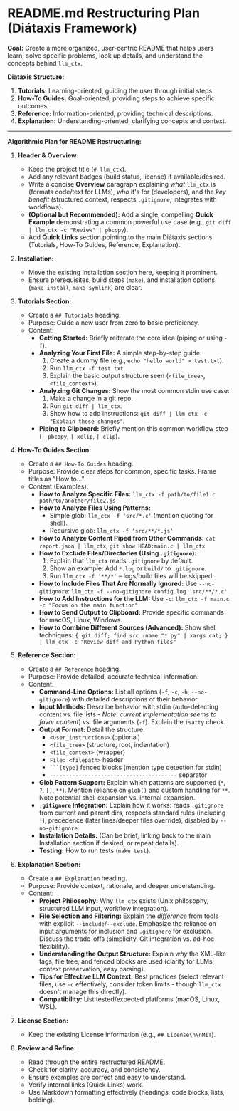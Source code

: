 # README.md Restructuring Plan (Diátaxis Framework)

**Goal:** Create a more organized, user-centric README that helps users learn, solve specific problems, look up details, and understand the concepts behind `llm_ctx`.

**Diátaxis Structure:**

1.  **Tutorials:** Learning-oriented, guiding the user through initial steps.
2.  **How-To Guides:** Goal-oriented, providing steps to achieve specific outcomes.
3.  **Reference:** Information-oriented, providing technical descriptions.
4.  **Explanation:** Understanding-oriented, clarifying concepts and context.

---

**Algorithmic Plan for README Restructuring:**

1.  **Header & Overview:**
    *   Keep the project title (`# llm_ctx`).
    *   Add any relevant badges (build status, license) if available/desired.
    *   Write a concise **Overview** paragraph explaining *what* `llm_ctx` is (formats code/text for LLMs), *who* it's for (developers), and the *key benefit* (structured context, respects `.gitignore`, integrates with workflows).
    *   **(Optional but Recommended):** Add a single, compelling **Quick Example** demonstrating a common powerful use case (e.g., `git diff | llm_ctx -c "Review" | pbcopy`).
    *   Add **Quick Links** section pointing to the main Diátaxis sections (Tutorials, How-To Guides, Reference, Explanation).

2.  **Installation:**
    *   Move the existing Installation section here, keeping it prominent.
    *   Ensure prerequisites, build steps (`make`), and installation options (`make install`, `make symlink`) are clear.

3.  **Tutorials Section:**
    *   Create a `## Tutorials` heading.
    *   Purpose: Guide a new user from zero to basic proficiency.
    *   Content:
        *   **Getting Started:** Briefly reiterate the core idea (piping or using `-f`).
        *   **Analyzing Your First File:** A simple step-by-step guide:
            1.  Create a dummy file (e.g., `echo "hello world" > test.txt`).
            2.  Run `llm_ctx -f test.txt`.
            3.  Explain the basic output structure seen (`<file_tree>`, `<file_context>`).
        *   **Analyzing Git Changes:** Show the most common stdin use case:
            1.  Make a change in a git repo.
            2.  Run `git diff | llm_ctx`.
            3.  Show how to add instructions: `git diff | llm_ctx -c "Explain these changes"`.
        *   **Piping to Clipboard:** Briefly mention this common workflow step (`| pbcopy`, `| xclip`, `| clip`).

4.  **How-To Guides Section:**
    *   Create a `## How-To Guides` heading.
    *   Purpose: Provide clear steps for common, specific tasks. Frame titles as "How to...".
    *   Content (Examples):
        *   **How to Analyze Specific Files:** `llm_ctx -f path/to/file1.c path/to/another/file2.js`
        *   **How to Analyze Files Using Patterns:**
            *   Simple glob: `llm_ctx -f 'src/*.c'` (mention quoting for shell).
            *   Recursive glob: `llm_ctx -f 'src/**/*.js'`
        *   **How to Analyze Content Piped from Other Commands:** `cat report.json | llm_ctx`, `git show HEAD:main.c | llm_ctx`
        *   **How to Exclude Files/Directories (Using `.gitignore`):**
            1.  Explain that `llm_ctx` reads `.gitignore` by default.
            2.  Show an example: Add `*.log` or `build/` to `.gitignore`.
            3.  Run `llm_ctx -f '**/*'` – logs/build files will be skipped.
        *   **How to Include Files That Are Normally Ignored:** Use `--no-gitignore`: `llm_ctx -f --no-gitignore config.log 'src/**/*.c'`
        *   **How to Add Instructions for the LLM:** Use `-c`: `llm_ctx -f main.c -c "Focus on the main function"`
        *   **How to Send Output to Clipboard:** Provide specific commands for macOS, Linux, Windows.
        *   **How to Combine Different Sources (Advanced):** Show shell techniques: `{ git diff; find src -name "*.py" | xargs cat; } | llm_ctx -c "Review diff and Python files"`

5.  **Reference Section:**
    *   Create a `## Reference` heading.
    *   Purpose: Provide detailed, accurate technical information.
    *   Content:
        *   **Command-Line Options:** List all options (`-f`, `-c`, `-h`, `--no-gitignore`) with detailed descriptions of their behavior.
        *   **Input Methods:** Describe behavior with stdin (auto-detecting content vs. file lists - *Note: current implementation seems to favor content*) vs. file arguments (`-f`). Explain the `isatty` check.
        *   **Output Format:** Detail the structure:
            *   `<user_instructions>` (optional)
            *   `<file_tree>` (structure, root, indentation)
            *   `<file_context>` (wrapper)
            *   `File: <filepath>` header
            *   ```` ```[type] ```` fenced blocks (mention type detection for stdin)
            *   `----------------------------------------` separator
        *   **Glob Pattern Support:** Explain which patterns are supported (`*`, `?`, `[]`, `**`). Mention reliance on `glob()` and custom handling for `**`. Note potential shell expansion vs. internal expansion.
        *   **`.gitignore` Integration:** Explain how it works: reads `.gitignore` from current and parent dirs, respects standard rules (including `!`), precedence (later lines/deeper files override), disabled by `--no-gitignore`.
        *   **Installation Details:** (Can be brief, linking back to the main Installation section if desired, or repeat details).
        *   **Testing:** How to run tests (`make test`).

6.  **Explanation Section:**
    *   Create a `## Explanation` heading.
    *   Purpose: Provide context, rationale, and deeper understanding.
    *   Content:
        *   **Project Philosophy:** Why `llm_ctx` exists (Unix philosophy, structured LLM input, workflow integration).
        *   **File Selection and Filtering:** Explain the *difference* from tools with explicit `--include`/`--exclude`. Emphasize the reliance on input arguments for inclusion and `.gitignore` for exclusion. Discuss the trade-offs (simplicity, Git integration vs. ad-hoc flexibility).
        *   **Understanding the Output Structure:** Explain *why* the XML-like tags, file tree, and fenced blocks are used (clarity for LLMs, context preservation, easy parsing).
        *   **Tips for Effective LLM Context:** Best practices (select relevant files, use `-c` effectively, consider token limits - though `llm_ctx` doesn't manage this directly).
        *   **Compatibility:** List tested/expected platforms (macOS, Linux, WSL).

7.  **License Section:**
    *   Keep the existing License information (e.g., `## License\n\nMIT`).

8.  **Review and Refine:**
    *   Read through the entire restructured README.
    *   Check for clarity, accuracy, and consistency.
    *   Ensure examples are correct and easy to understand.
    *   Verify internal links (Quick Links) work.
    *   Use Markdown formatting effectively (headings, code blocks, lists, bolding).
